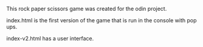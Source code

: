 This rock paper scissors game was created for the odin project. 

index.html is the first version of the game that is run in the console with pop ups. 

index-v2.html has a user interface. 